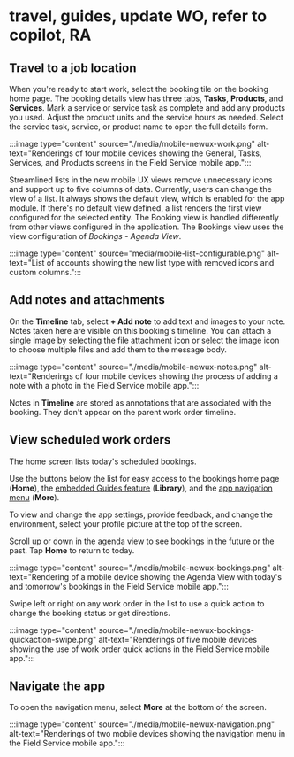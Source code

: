 # travel, guides, update WO, refer to copilot, RA

## Travel to a job location


When you're ready to start work, select the booking tile on the booking home page. The booking details view has three tabs, **Tasks**, **Products**, and **Services**. Mark a service or service task as complete and add any products you used. Adjust the product units and the service hours as needed. Select the service task, service, or product name to open the full details form.

:::image type="content" source="./media/mobile-newux-work.png" alt-text="Renderings of four mobile devices showing the General, Tasks, Services, and Products screens in the Field Service mobile app.":::

Streamlined lists in the new mobile UX views remove unnecessary icons and support up to five columns of data. Currently, users can change the view of a list. It always shows the default view, which is enabled for the app module. If there's no default view defined, a list renders the first view configured for the selected entity. The Booking view is handled differently from other views configured in the application. The Bookings view uses the view configuration of *Bookings - Agenda View*.

:::image type="content" source="media/mobile-list-configurable.png" alt-text="List of accounts showing the new list type with removed icons and custom columns.":::


## Add notes and attachments

On the **Timeline** tab, select **+ Add note** to add text and images to your note. Notes taken here are visible on this booking's timeline. You can attach a single image by selecting the file attachment icon or select the image icon to choose multiple files and add them to the message body.

:::image type="content" source="./media/mobile-newux-notes.png" alt-text="Renderings of four mobile devices showing the process of adding a note with a photo in the Field Service mobile app.":::

Notes in **Timeline** are stored as annotations that are associated with the booking. They don't appear on the parent work order timeline.

## View scheduled work orders

The home screen lists today's scheduled bookings. 

Use the buttons below the list for easy access to the bookings home page (**Home**), the [embedded Guides feature](access-related-apps-mobile-app.md) (**Library**), and the [app navigation menu](#navigate-the-app) (**More**).

To view and change the app settings, provide feedback, and change the environment, select your profile picture at the top of the screen.

Scroll up or down in the agenda view to see bookings in the future or the past. Tap **Home** to return to today.

:::image type="content" source="./media/mobile-newux-bookings.png" alt-text="Rendering of a mobile device showing the Agenda View with today's and tomorrow's bookings in the Field Service mobile app.":::

Swipe left or right on any work order in the list to use a quick action to change the booking status or get directions.

:::image type="content" source="./media/mobile-newux-bookings-quickaction-swipe.png" alt-text="Renderings of five mobile devices showing the use of work order quick actions in the Field Service mobile app.":::

## Navigate the app



To open the navigation menu, select **More** at the bottom of the screen.

:::image type="content" source="./media/mobile-newux-navigation.png" alt-text="Renderings of two mobile devices showing the navigation menu in the Field Service mobile app.":::